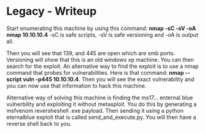 # Legacy - Writeup


Start enumerating this machine by using this command:
**nmap -sC -sV -oA nmap 10.10.10.4**
-sC is safe scripts, -sV is safe versioning and -oA is output all.

Then you will see that 139, and 445 are open which are smb ports. 
Versioning will show that this is an old windows xp machine. You can then search for the exploit.
An alternative way to find the exploit is to use a nmap command that probes for vulnerabilities. 
Here is that command: **nmap --script vuln -p445 10.10.10.4**.
Then you will see the exact vulnerability and you can now use that information to hack this machine.


Alternative way of solving this machine is finding the ms17… enternal blue vulnerbility and exploiting it without metasploit. 
You do this by generating a msfvenom reversheshell .exe payload. 
Then sending it using a python eternalblue exploit that is called send_and_execute.py. 
You will then have a reverse shell back to you.
